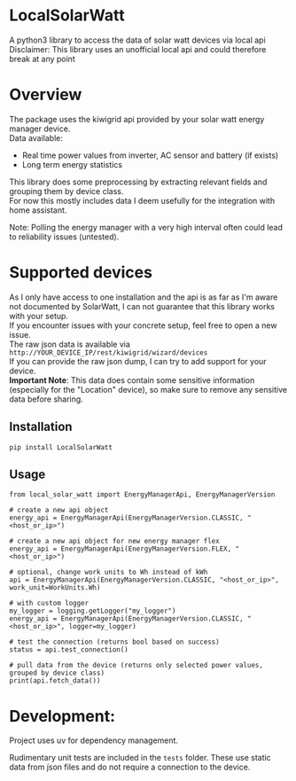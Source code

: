 # LocalSolarWatt

A python3 library to access the data of solar watt devices via local api  
Disclaimer: This library uses an unofficial local api and could therefore break at any point

# Overview

The package uses the kiwigrid api provided by your solar watt energy manager device.  
Data available:

- Real time power values from inverter, AC sensor and battery (if exists)
- Long term energy statistics

This library does some preprocessing by extracting relevant fields and grouping them by device class.  
For now this mostly includes data I deem usefully for the integration with home assistant.

Note: Polling the energy manager with a very high interval often could lead to reliability issues (untested).

# Supported devices

As I only have access to one installation and the api is as far as I'm aware not documented by SolarWatt, I can not
guarantee that this library works with your setup.  
If you encounter issues with your concrete setup, feel free to open a new issue.  
The raw json data is available via `http://YOUR_DEVICE_IP/rest/kiwigrid/wizard/devices`  
If you can provide the raw json dump, I can try to add support for your device.  
**Important Note**: This data does contain some sensitive information (especially for the "Location" device), so make
sure to remove any sensitive data before sharing.

## Installation

```
pip install LocalSolarWatt
```

## Usage

```
from local_solar_watt import EnergyManagerApi, EnergyManagerVersion

# create a new api object
energy_api = EnergyManagerApi(EnergyManagerVersion.CLASSIC, "<host_or_ip>")

# create a new api object for new energy manager flex
energy_api = EnergyManagerApi(EnergyManagerVersion.FLEX, "<host_or_ip>")

# optional, change work units to Wh instead of kWh
api = EnergyManagerApi(EnergyManagerVersion.CLASSIC, "<host_or_ip>", work_unit=WorkUnits.Wh)

# with custom logger
my_logger = logging.getLogger("my_logger")
energy_api = EnergyManagerApi(EnergyManagerVersion.CLASSIC, "<host_or_ip>", logger=my_logger)

# test the connection (returns bool based on success)
status = api.test_connection()

# pull data from the device (returns only selected power values, grouped by device class)
print(api.fetch_data())
```

# Development:

Project uses uv for dependency management.

Rudimentary unit tests are included in the `tests` folder.
These use static data from j́son files and do not require a connection to the device.

